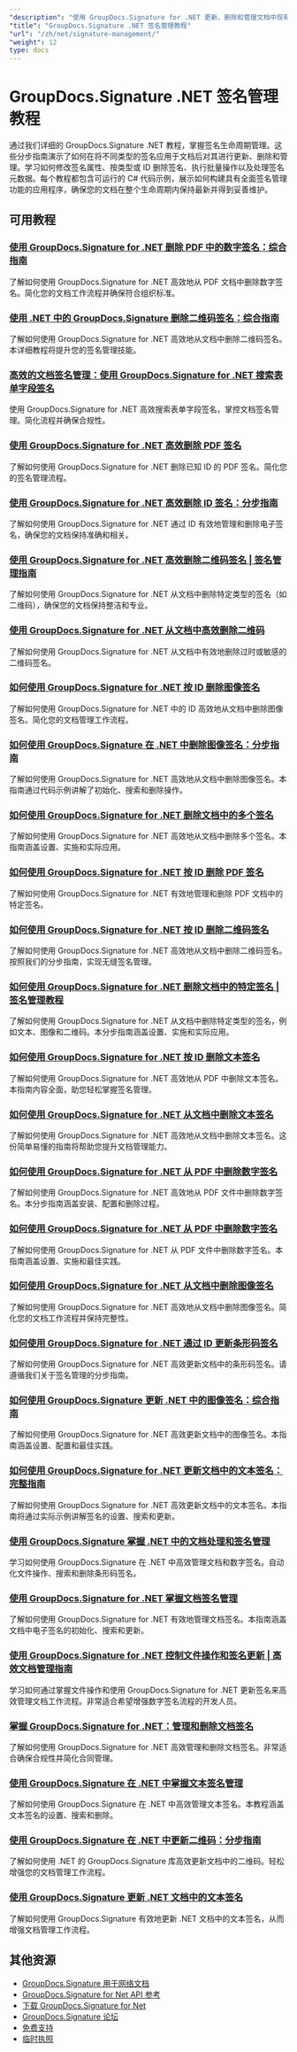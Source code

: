 ```yaml
---
"description": "使用 GroupDocs.Signature for .NET 更新、删除和管理文档中现有签名的完整教程。"
"title": "GroupDocs.Signature .NET 签名管理教程"
"url": "/zh/net/signature-management/"
"weight": 12
type: docs
---
```

# GroupDocs.Signature .NET 签名管理教程

通过我们详细的 GroupDocs.Signature .NET 教程，掌握签名生命周期管理。这些分步指南演示了如何在将不同类型的签名应用于文档后对其进行更新、删除和管理。学习如何修改签名属性、按类型或 ID 删除签名、执行批量操作以及处理签名元数据。每个教程都包含可运行的 C# 代码示例，展示如何构建具有全面签名管理功能的应用程序，确保您的文档在整个生命周期内保持最新并得到妥善维护。

## 可用教程

### [使用 GroupDocs.Signature for .NET 删除 PDF 中的数字签名：综合指南](./delete-digital-signature-pdf-groupdocs-signature-net/)
了解如何使用 GroupDocs.Signature for .NET 高效地从 PDF 文档中删除数字签名。简化您的文档工作流程并确保符合组织标准。

### [使用 .NET 中的 GroupDocs.Signature 删除二维码签名：综合指南](./delete-qr-code-signatures-groupdocs-net/)
了解如何使用 GroupDocs.Signature for .NET 高效地从文档中删除二维码签名。本详细教程将提升您的签名管理技能。

### [高效的文档签名管理：使用 GroupDocs.Signature for .NET 搜索表单字段签名](./document-signature-management-groupdocs-net/)
使用 GroupDocs.Signature for .NET 高效搜索表单字段签名，掌控文档签名管理。简化流程并确保合规性。

### [使用 GroupDocs.Signature for .NET 高效删除 PDF 签名](./delete-pdf-signatures-groupdocs-dotnet/)
了解如何使用 GroupDocs.Signature for .NET 删除已知 ID 的 PDF 签名。简化您的签名管理流程。

### [使用 GroupDocs.Signature for .NET 高效删除 ID 签名：分步指南](./delete-signature-id-groupdocs-signature-net/)
了解如何使用 GroupDocs.Signature for .NET 通过 ID 有效地管理和删除电子签名，确保您的文档保持准确和相关。

### [使用 GroupDocs.Signature for .NET 高效删除二维码签名 | 签名管理指南](./delete-qr-code-signatures-groupdocs-signature-dotnet/)
了解如何使用 GroupDocs.Signature for .NET 从文档中删除特定类型的签名（如二维码），确保您的文档保持整洁和专业。

### [使用 GroupDocs.Signature for .NET 从文档中高效删除二维码](./delete-qr-codes-groupdocs-signature-net/)
了解如何使用 GroupDocs.Signature for .NET 从文档中有效地删除过时或敏感的二维码签名。

### [如何使用 GroupDocs.Signature for .NET 按 ID 删除图像签名](./delete-image-signatures-by-id-groupdocs-signature-dotnet/)
了解如何使用 GroupDocs.Signature for .NET 中的 ID 高效地从文档中删除图像签名。简化您的文档管理工作流程。

### [如何使用 GroupDocs.Signature 在 .NET 中删除图像签名：分步指南](./delete-image-signatures-groupdocs-net/)
了解如何使用 GroupDocs.Signature for .NET 高效地从文档中删除图像签名。本指南通过代码示例讲解了初始化、搜索和删除操作。

### [如何使用 GroupDocs.Signature for .NET 删除文档中的多个签名](./delete-multiple-signatures-groupdocs-dotnet/)
了解如何使用 GroupDocs.Signature for .NET 高效地从文档中删除多个签名。本指南涵盖设置、实施和实际应用。

### [如何使用 GroupDocs.Signature for .NET 按 ID 删除 PDF 签名](./delete-pdf-signatures-id-groupdocs-signature-net/)
了解如何使用 GroupDocs.Signature for .NET 有效地管理和删除 PDF 文档中的特定签名。

### [如何使用 GroupDocs.Signature for .NET 按 ID 删除二维码签名](./groupdocs-signature-net-delete-qr-code-signatures/)
了解如何使用 GroupDocs.Signature for .NET 高效地从文档中删除二维码签名。按照我们的分步指南，实现无缝签名管理。

### [如何使用 GroupDocs.Signature for .NET 删除文档中的特定签名 | 签名管理教程](./delete-specific-signatures-groupdocs-dotnet/)
了解如何使用 GroupDocs.Signature for .NET 从文档中删除特定类型的签名，例如文本、图像和二维码。本分步指南涵盖设置、实施和实际应用。

### [如何使用 GroupDocs.Signature for .NET 按 ID 删除文本签名](./delete-text-signature-by-id-groupdocs-signature-dotnet/)
了解如何使用 GroupDocs.Signature for .NET 高效地从 PDF 中删除文本签名。本指南内容全面，助您轻松掌握签名管理。

### [如何使用 GroupDocs.Signature for .NET 从文档中删除文本签名](./delete-text-signature-groupdocs-dotnet/)
了解如何使用 GroupDocs.Signature for .NET 高效地从文档中删除文本签名。这份简单易懂的指南将帮助您提升文档管理能力。

### [如何使用 GroupDocs.Signature for .NET 从 PDF 中删除数字签名](./remove-digital-signatures-groupdocs-dotnet-pdf/)
了解如何使用 GroupDocs.Signature for .NET 高效地从 PDF 文件中删除数字签名。本分步指南涵盖安装、配置和删除过程。

### [如何使用 GroupDocs.Signature for .NET 从 PDF 中删除数字签名](./remove-digital-signatures-groupdocs-signature-net/)
了解如何使用 GroupDocs.Signature for .NET 从 PDF 文件中删除数字签名。本指南涵盖设置、实施和最佳实践。

### [如何使用 GroupDocs.Signature for .NET 从文档中删除图像签名](./remove-image-signatures-groupdocs-dotnet/)
了解如何使用 GroupDocs.Signature for .NET 高效地从文档中删除图像签名。简化您的文档工作流程并保持完整性。

### [如何使用 GroupDocs.Signature for .NET 通过 ID 更新条形码签名](./update-barcode-signatures-groupdocs-signature-net/)
了解如何使用 GroupDocs.Signature for .NET 高效更新文档中的条形码签名。请遵循我们关于签名管理的分步指南。

### [如何使用 GroupDocs.Signature 更新 .NET 中的图像签名：综合指南](./update-image-signatures-groupdocs-signature-net/)
了解如何使用 GroupDocs.Signature for .NET 高效更新文档中的图像签名。本指南涵盖设置、配置和最佳实践。

### [如何使用 GroupDocs.Signature for .NET 更新文档中的文本签名：完整指南](./update-text-signatures-groupdocs-dotnet/)
了解如何使用 GroupDocs.Signature for .NET 高效更新文档中的文本签名。本指南将通过实际示例讲解签名的设置、搜索和更新。

### [使用 GroupDocs.Signature 掌握 .NET 中的文档处理和签名管理](./master-document-handling-signature-management-dotnet/)
学习如何使用 GroupDocs.Signature 在 .NET 中高效管理文档和数字签名。自动化文件操作、搜索和删除条形码签名。

### [使用 GroupDocs.Signature for .NET 掌握文档签名管理](./groupdocs-signature-net-master-document-signature-management/)
了解如何使用 GroupDocs.Signature for .NET 有效地管理文档签名。本指南涵盖文档中电子签名的初始化、搜索和更新。

### [使用 GroupDocs.Signature for .NET 控制文件操作和签名更新 | 高效文档管理指南](./master-file-operations-update-signatures-groupdocs-net/)
学习如何通过掌握文件操作和使用 GroupDocs.Signature for .NET 更新签名来高效管理文档工作流程。非常适合希望增强数字签名流程的开发人员。

### [掌握 GroupDocs.Signature for .NET：管理和删除文档签名](./groupdocs-signature-dotnet-manage-delete-sig/)
了解如何使用 GroupDocs.Signature for .NET 高效管理和删除文档签名。非常适合确保合规性并简化合同管理。

### [使用 GroupDocs.Signature 在 .NET 中掌握文本签名管理](./master-text-signature-management-dotnet-groupdocs/)
了解如何使用 GroupDocs.Signature 在 .NET 中高效管理文本签名。本教程涵盖文本签名的设置、搜索和删除。

### [使用 GroupDocs.Signature 在 .NET 中更新二维码：分步指南](./update-qr-codes-groupdocs-signature-net/)
了解如何使用 .NET 的 GroupDocs.Signature 库高效更新文档中的二维码。轻松增强您的文档管理工作流程。

### [使用 GroupDocs.Signature 更新 .NET 文档中的文本签名](./update-text-signatures-groupdocs-signature-net/)
了解如何使用 GroupDocs.Signature 有效地更新 .NET 文档中的文本签名，从而增强文档管理工作流程。

## 其他资源

- [GroupDocs.Signature 用于网络文档](https://docs.groupdocs.com/signature/net/)
- [GroupDocs.Signature for Net API 参考](https://reference.groupdocs.com/signature/net/)
- [下载 GroupDocs.Signature for Net](https://releases.groupdocs.com/signature/net/)
- [GroupDocs.Signature 论坛](https://forum.groupdocs.com/c/signature)
- [免费支持](https://forum.groupdocs.com/)
- [临时执照](https://purchase.groupdocs.com/temporary-license/)